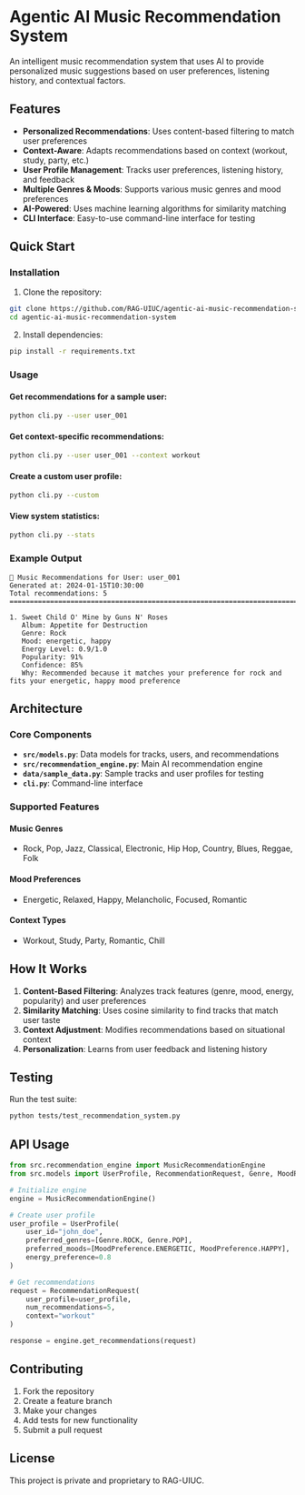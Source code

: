 # Agentic AI Music Recommendation System

An intelligent music recommendation system that uses AI to provide personalized music suggestions based on user preferences, listening history, and contextual factors.

## Features

- **Personalized Recommendations**: Uses content-based filtering to match user preferences
- **Context-Aware**: Adapts recommendations based on context (workout, study, party, etc.)
- **User Profile Management**: Tracks user preferences, listening history, and feedback
- **Multiple Genres & Moods**: Supports various music genres and mood preferences
- **AI-Powered**: Uses machine learning algorithms for similarity matching
- **CLI Interface**: Easy-to-use command-line interface for testing

## Quick Start

### Installation

1. Clone the repository:
```bash
git clone https://github.com/RAG-UIUC/agentic-ai-music-recommendation-system.git
cd agentic-ai-music-recommendation-system
```

2. Install dependencies:
```bash
pip install -r requirements.txt
```

### Usage

#### Get recommendations for a sample user:
```bash
python cli.py --user user_001
```

#### Get context-specific recommendations:
```bash
python cli.py --user user_001 --context workout
```

#### Create a custom user profile:
```bash
python cli.py --custom
```

#### View system statistics:
```bash
python cli.py --stats
```

### Example Output

```
🎵 Music Recommendations for User: user_001
Generated at: 2024-01-15T10:30:00
Total recommendations: 5
================================================================================

1. Sweet Child O' Mine by Guns N' Roses
   Album: Appetite for Destruction
   Genre: Rock
   Mood: energetic, happy
   Energy Level: 0.9/1.0
   Popularity: 91%
   Confidence: 85%
   Why: Recommended because it matches your preference for rock and fits your energetic, happy mood preference
```

## Architecture

### Core Components

- **`src/models.py`**: Data models for tracks, users, and recommendations
- **`src/recommendation_engine.py`**: Main AI recommendation engine
- **`data/sample_data.py`**: Sample tracks and user profiles for testing
- **`cli.py`**: Command-line interface

### Supported Features

#### Music Genres
- Rock, Pop, Jazz, Classical, Electronic, Hip Hop, Country, Blues, Reggae, Folk

#### Mood Preferences
- Energetic, Relaxed, Happy, Melancholic, Focused, Romantic

#### Context Types
- Workout, Study, Party, Romantic, Chill

## How It Works

1. **Content-Based Filtering**: Analyzes track features (genre, mood, energy, popularity) and user preferences
2. **Similarity Matching**: Uses cosine similarity to find tracks that match user taste
3. **Context Adjustment**: Modifies recommendations based on situational context
4. **Personalization**: Learns from user feedback and listening history

## Testing

Run the test suite:
```bash
python tests/test_recommendation_system.py
```

## API Usage

```python
from src.recommendation_engine import MusicRecommendationEngine
from src.models import UserProfile, RecommendationRequest, Genre, MoodPreference

# Initialize engine
engine = MusicRecommendationEngine()

# Create user profile
user_profile = UserProfile(
    user_id="john_doe",
    preferred_genres=[Genre.ROCK, Genre.POP],
    preferred_moods=[MoodPreference.ENERGETIC, MoodPreference.HAPPY],
    energy_preference=0.8
)

# Get recommendations
request = RecommendationRequest(
    user_profile=user_profile,
    num_recommendations=5,
    context="workout"
)

response = engine.get_recommendations(request)
```

## Contributing

1. Fork the repository
2. Create a feature branch
3. Make your changes
4. Add tests for new functionality
5. Submit a pull request

## License

This project is private and proprietary to RAG-UIUC.